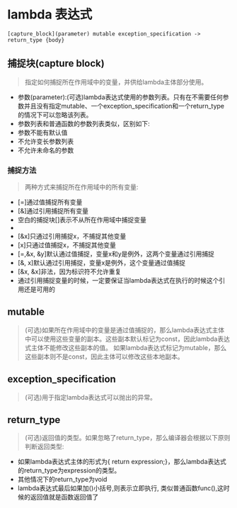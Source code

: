# lambda 表达式
`[capture_block](parameter) mutable exception_specification -> return_type {body}`
## 捕捉块(capture block)
> 指定如何捕捉所在作用域中的变量，并供给lambda主体部分使用。
 * 参数(parameter):(可选)lambda表达式使用的参数列表。只有在不需要任何参数并且没有指定mutable、一个exception_specification和一个return_type的情况下可以忽略该列表。
 * 参数列表和普通函数的参数列表类似，区别如下:
 * 参数不能有默认值
 * 不允许变长参数列表
 * 不允许未命名的参数
  ###   捕捉方法
> 两种方式来捕捉所在作用域中的所有变量:
 * [=]通过值捕捉所有变量
 * [&]通过引用捕捉所有变量
 * 空白的捕捉块[]表示不从所在作用域中捕捉变量
 *
 * [&x]只通过引用捕捉x，不捕捉其他变量
 * [x]只通过值捕捉x，不捕捉其他变量
 * [=,&x, &y]默认通过值捕捉，变量x和y是例外，这两个变量通过引用捕捉
 * [&, x]默认通过引用捕捉，变量x是例外，这个变量通过值捕捉
 * [&x, &x]非法，因为标识符不允许重复
 * 通过引用捕捉变量的时候，一定要保证当lambda表达式在执行的时候这个引用还是可用的

## mutable
> (可选)如果所在作用域中的变量是通过值捕捉的，那么lambda表达式主体中可以使用这些变量的副本。这些副本默认标记为const，因此lambda表达式主体不能修改这些副本的值。
如果lambda表达式标记为mutable，那么这些副本则不是const，因此主体可以修改这些本地副本。

## exception_specification
> (可选)用于指定lambda表达式可以抛出的异常。
## return_type
> (可选)返回值的类型。如果忽略了return_type，那么编译器会根据以下原则判断返回类型:
 * 如果lambda表达式主体的形式为{ return expression;}，那么lambda表达式的return_type为expression的类型。
 * 其他情况下的return_type为void
 * lambda表达式最后如果加()小括号,则表示立即执行, 类似普通函数func(),这时候的返回值就是函数返回值了
